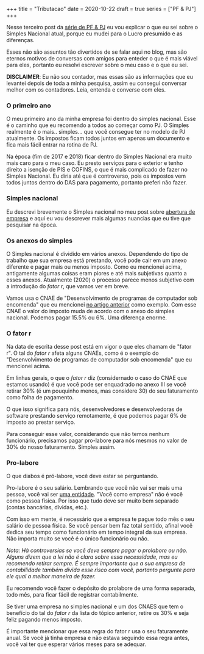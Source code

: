 +++
title = "Tributacao"
date = 2020-10-22
draft = true
series = ["PF & PJ"]
+++

Nesse terceiro post da [série de PF & PJ](/series/pf-pj) eu vou explicar o que
eu sei sobre o Simples Nacional atual, porque eu mudei para o Lucro presumido e
as diferenças.

Esses não são assuntos tão divertidos de se falar aqui no blog, mas são eternos
motivos de conversas com amigos para enteder o que é mais viável para eles,
portanto eu resolvi escrever sobre o meu caso e o que eu sei.

**DISCLAIMER**: Eu não sou contador, mas essas são as informações que
eu levantei depois de toda a minha pesquisa, assim eu consegui
conversar melhor com os contadores. Leia, entenda e converse com eles.

### O primeiro ano

O meu primeiro ano da minha empresa foi dentro do simples nacional. Esse é o
caminho que eu recomendo a todos ao começar como PJ. O Simples realmente é o
mais.. simples... que você consegue ter no modelo de PJ atualmente. Os impostos
ficam todos juntos em apenas um documento e fica mais fácil entrar na rotina de
PJ.

Na época (fim de 2017 e 2018) ficar dentro do Simples Nacional era muito mais
caro para o meu caso. Eu presto serviços para o exterior e tenho direito a
isenção de PIS e COFINS, o que é mais complicado de fazer no Simples Nacional.
Eu diria até que é controverso, pois os impostos vem todos juntos dentro do DAS
para pagamento, portanto preferi não fazer.

### Simples nacional

Eu descrevi brevemente o Simples nacional no meu post sobre [abertura de
empresa](aberturapj) e aqui eu vou descrever mais algumas nuancias que eu tive
que pesquisar na época.

### Os anexos do simples

O Simples nacional é dividido em vários anexos. Dependendo do tipo de trabalho
que sua empresa está prestando, você pode cair em um anexo diferente e pagar
mais ou menos imposto. Como eu mencionei acima, antigamente algumas coisas eram
piores e até mais subjetivas quanto a esses anexos. Atualmente (2020) o
processo parece menos subjetivo com a introdução do _fator r_, que vamos ver em
breve.

Vamos usa o CNAE de "Desenvolvimento de programas de computador sob encomenda"
que eu mencionei [no artigo anterior](/aberturapj) como exemplo. Com esse CNAE
o valor do imposto muda de acordo com o anexo do simples nacional. Podemos
pagar 15.5% ou 6%. Uma diferença enorme.

### O fator r

Na data de escrita desse post está em vigor o que eles chamam de "fator r". O
tal do _fator r_ afeta alguns CNAEs, como é o exemplo do "Desenvolvimento de
programas de computador sob encomenda" que eu mencionei acima.

Em linhas gerais, o que o _fator r_ diz (considernado o caso do CNAE que
estamos usando) é que você pode ser enquadrado no anexo III se você retirar 30%
(é um pouquinho menos, mas considere 30) do seu faturamento como folha de
pagamento.

O que isso significa para nós, desenvolvedores e desenvolvedoras de software
prestando serviço remotamente, é que podemos pagar 6% de imposto ao prestar
serviço.

Para conseguir esse valor, considerando que não temos nenhum funcionário,
precisamos pagar pro-labore para nós mesmos no valor de 30% do nosso
faturamento. Simples assim.

### Pro-labore

O que diabos é pró-labore, você deve estar se perguntando.

Pro-labore é o seu salário. Lembrando que você não vai ser mais uma pessoa,
você vai ser [uma
entidade](http://www.portaldecontabilidade.com.br/tematicas/principiosfundamentais.htm).
"Você como empresa" não é você como pessoa física. Por isso que tudo deve ser
muito bem separado (contas bancárias, dívidas, etc.).

Com isso em mente, é necessário que a empresa te pague todo mês o seu salário
de pessoa física. Se você pensar bem faz total sentido, afinal você dedica seu
tempo como funcionário em tempo integral da sua empresa. Não importa muito se
você é o único funcionário ou não.

_Nota: Há controversias se você deve sempre pagar o prolabore ou não. Alguns dizem que
a lei não é clara sobre essa necessidade, mas eu recomendo retirar sempre. É
sempre importante que a sua empresa de contabilidade também divida esse risco
com você, portanto pergunte para ele qual a melhor maneira de fazer._

Eu recomendo você fazer o depósito do prolabore de uma forma separada, todo
mês, para ficar fácil de registrar contabilmente.

Se tiver uma empresa no simples nacional e um dos CNAES que tem o benefício do
tal do _fator r_ da lista do tópico anterior, retire os 30% e seja feliz
pagando menos imposto.

É importante mencionar que essa regra do fator r usa o seu faturamente anual.
Se você já tinha empresa e não estava seguindo essa regra antes, você vai ter
que esperar vários meses para se adequar.
